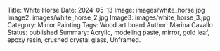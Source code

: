 Title: White Horse
Date: 2024-05-13
Image: images/white_horse.jpg
Image2: images/white_horse_2.jpg
Image3: images/white_horse_3.jpg
Category: Mirror Painting
Tags: Wood art board
Author: Marina Cavallo
Status: published
Summary: Acrylic, modeling paste, mirror, gold leaf, epoxy resin, crushed crystal glass, Unframed. 
